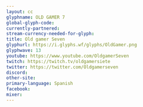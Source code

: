 ```yaml
---
layout: cc
glyphname: OLD GAMER 7
global-glyph-code: 
currently-partnered: 
stream-currency-needed-for-glyph: 
title: Old gamer Seven
glyphurl: https://i.glyphs.wf/glyphs/OldGamer.png
glyphwave: 13
youtube: https://www.youtube.com/OldgamerSeven
twitch: https://twitch.tv/oldgamersiete
twitter: https://twitter.com/Oldgamerseven
discord: 
other-site: 
primary-language: Spanish
facebook: 
mixer: 
---
```


